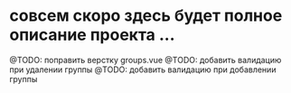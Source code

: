 # совсем скоро здесь будет полное описание проекта ...

@TODO: поправить верстку groups.vue
@TODO: добавить валидацию при удалении группы
@TODO: добавить валидацию при добавлении группы
